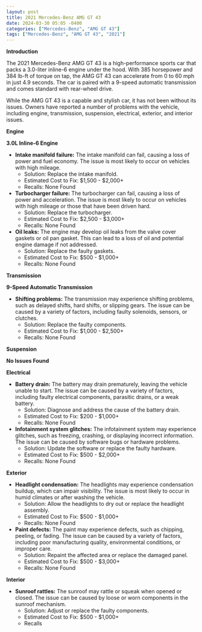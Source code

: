 ```yaml
---
layout: post
title: 2021 Mercedes-Benz AMG GT 43
date: 2024-03-30 05:05 -0400
categories: ["Mercedes-Benz", "AMG GT 43"]
tags: ["Mercedes-Benz", "AMG GT 43", "2021"]
---
```

**Introduction**

The 2021 Mercedes-Benz AMG GT 43 is a high-performance sports car that packs a 3.0-liter inline-6 engine under the hood. With 385 horsepower and 384 lb-ft of torque on tap, the AMG GT 43 can accelerate from 0 to 60 mph in just 4.9 seconds. The car is paired with a 9-speed automatic transmission and comes standard with rear-wheel drive.

While the AMG GT 43 is a capable and stylish car, it has not been without its issues. Owners have reported a number of problems with the vehicle, including engine, transmission, suspension, electrical, exterior, and interior issues.

**Engine**

**3.0L Inline-6 Engine**

* **Intake manifold failure:** The intake manifold can fail, causing a loss of power and fuel economy. The issue is most likely to occur on vehicles with high mileage.
    * Solution: Replace the intake manifold.
    * Estimated Cost to Fix: $1,500 - $2,000+
    * Recalls: None Found
* **Turbocharger failure:** The turbocharger can fail, causing a loss of power and acceleration. The issue is most likely to occur on vehicles with high mileage or those that have been driven hard.
    * Solution: Replace the turbocharger.
    * Estimated Cost to Fix: $2,500 - $3,000+
    * Recalls: None Found
* **Oil leaks:** The engine may develop oil leaks from the valve cover gaskets or oil pan gasket. This can lead to a loss of oil and potential engine damage if not addressed.
    * Solution: Replace the faulty gaskets.
    * Estimated Cost to Fix: $500 - $1,000+
    * Recalls: None Found

**Transmission**

**9-Speed Automatic Transmission**

* **Shifting problems:** The transmission may experience shifting problems, such as delayed shifts, hard shifts, or slipping gears. The issue can be caused by a variety of factors, including faulty solenoids, sensors, or clutches.
    * Solution: Replace the faulty components.
    * Estimated Cost to Fix: $1,000 - $2,500+
    * Recalls: None Found

**Suspension**

**No Issues Found**

**Electrical**

* **Battery drain:** The battery may drain prematurely, leaving the vehicle unable to start. The issue can be caused by a variety of factors, including faulty electrical components, parasitic drains, or a weak battery.
    * Solution: Diagnose and address the cause of the battery drain.
    * Estimated Cost to Fix: $200 - $1,000+
    * Recalls: None Found
* **Infotainment system glitches:** The infotainment system may experience glitches, such as freezing, crashing, or displaying incorrect information. The issue can be caused by software bugs or hardware problems.
    * Solution: Update the software or replace the faulty hardware.
    * Estimated Cost to Fix: $500 - $2,000+
    * Recalls: None Found

**Exterior**

* **Headlight condensation:** The headlights may experience condensation buildup, which can impair visibility. The issue is most likely to occur in humid climates or after washing the vehicle.
    * Solution: Allow the headlights to dry out or replace the headlight assembly.
    * Estimated Cost to Fix: $500 - $1,000+
    * Recalls: None Found
* **Paint defects:** The paint may experience defects, such as chipping, peeling, or fading. The issue can be caused by a variety of factors, including poor manufacturing quality, environmental conditions, or improper care.
    * Solution: Repaint the affected area or replace the damaged panel.
    * Estimated Cost to Fix: $500 - $3,000+
    * Recalls: None Found

**Interior**

* **Sunroof rattles:** The sunroof may rattle or squeak when opened or closed. The issue can be caused by loose or worn components in the sunroof mechanism.
    * Solution: Adjust or replace the faulty components.
    * Estimated Cost to Fix: $500 - $1,000+
    * Recalls
